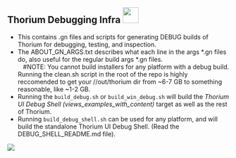 ## Thorium Debugging Infra <img src="https://raw.githubusercontent.com/Alex313031/Thorium/main/logos/STAGING/content_shell_app_icon_192.png" width="36">

 - This contains .gn files and scripts for generating DEBUG builds of Thorium for debugging, testing, and inspection.
 - The ABOUT_GN_ARGS.txt describes what each line in the args &#42;.gn files do, also useful for the regular build args &#42;.gn files. \
 &nbsp;&nbsp; #NOTE: You cannot build installers for any platform with a debug build. Running the clean.sh script in the root of the repo is highly reccomended to get your //out/thorium dir from ~6-7 GB to something reasonable, like ~1-2 GB.
 - Running the `build_debug.sh` or `build_win_debug.sh` will build the *Thorium UI Debug Shell (views_examples_with_content)* target as well as the rest of Thorium.
 - Running `build_debug_shell.sh` can be used for any platform, and will build the standalone Thorium UI Debug Shell. (Read the DEBUG_SHELL_README.md file).
 
<img src="https://github.com/Alex313031/Thorium/blob/main/logos/NEW/thorium_infra_256.png">
